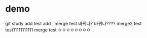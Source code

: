# demo
git study
add test
add .
merge test
바뀌나?
바뀌나????
merge2 test
test11111111111
merge test
ㅇㅇㅇㅇㅇㅇㅇㅇ

